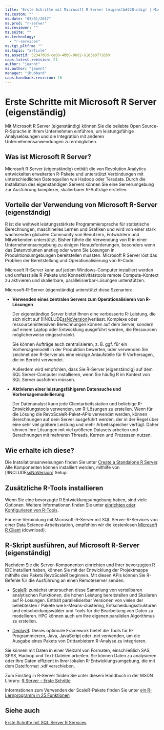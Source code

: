 ```yaml
---
title: "Erste Schritte mit Microsoft R Server (eigenst&#228;ndig) | Microsoft Docs"
ms.custom: ""
ms.date: "03/01/2017"
ms.prod: "r-server"
ms.reviewer: ""
ms.suite: ""
ms.technology: 
  - "r-services"
ms.tgt_pltfrm: ""
ms.topic: "article"
ms.assetid: 52347d0d-ce60-4bb8-98d2-6163e87716b0
caps.latest.revision: 21
author: "jeannt"
ms.author: "jeannt"
manager: "jhubbard"
caps.handback.revision: 16
---
```

# Erste Schritte mit Microsoft R Server (eigenst&#228;ndig)
  Mit Microsoft R Server (eigenständig) können Sie die beliebte Open Source-R-Sprache in Ihrem Unternehmen einführen, um leistungsfähige Analyselösungen und die Integration mit anderen Unternehmensanwendungen zu ermöglichen.  
  
## Was ist Microsoft R Server?  
 Microsoft R Server (eigenständig) enthält die von Revolution Analytics entwickelten erweiterten R-Pakete und unterstützt Verbindungen mit unterschiedlichen Datenquellen wie Hadoop oder Teradata. Durch die Installation des eigenständigen Servers können Sie eine Serverumgebung zur Ausführung komplexer, skalierbarer R-Aufträge erstellen.  
  
## Vorteile der Verwendung von Microsoft R-Server (eigenständig)  
 R ist die weltweit leistungsstärkste Programmiersprache für statistische Berechnungen, maschinelles Lernen und Grafiken und wird von einer stark wachsenden globalen Community von Benutzern, Entwicklern und Mitwirkenden unterstützt. Bisher führte die Verwendung von R in einer Unternehmensumgebung zu einigen Herausforderungen, besonders wenn das Datenvolumen anstieg oder wenn Sie Lösungen in Produktionsumgebungen bereitstellen mussten. Microsoft R Server löst das Problem der Bereitstellung und Operationalisierung von R-Code.  
  
 Microsoft R-Server kann auf jedem Windows-Computer installiert werden und umfasst alle R-Pakete und Konnektivitätstools remote Compute-Kontext zu aktivieren und skalierbare, parallelisierbar-Lösungen unterstützen.  
  
 Microsoft-R-Server (eigenständig) unterstützt diese Szenarien:  
  
-   **Verwenden eines zentralen Servers zum Operationalisieren von R-Lösungen**  
  
     Der eigenständige Server bietet Ihnen eine verbesserte R-Leistung, die sich nicht auf [!INCLUDE[ssNoVersion](../../includes/ssnoversion-md.md)]verlässt. Komplexe oder ressourcenintensiven Berechnungen können auf dem Server, sondern auf einem Laptop oder Entwicklung ausgeführt werden, die Ressourcen möglicherweise eingeschränkt.  
  
     Sie können Aufträge auch zentralisieren, z. B. ggf. für ein Vorhersagemodell in der Produktion bewerten, oder verwenden Sie zeichnet den R-Server als eine einzige Anlaufstelle für R Vorhersagen, die im Bericht verwendet. 
     
     Außerdem wird empfohlen, dass Sie R-Server (eigenständig) auf dem SQL Server-Computer installieren, wenn Sie häufig R im Kontext von SQL Server ausführen müssen.
  
-   **Aktivieren einer leistungsfähigeren Datensuche und Vorhersagemodellierung**  
  
     Der Datenanalyst kann jede Clientarbeitsstation und beliebige R-Entwicklungstools verwenden, um R-Lösungen zu erstellen. Wenn für die Lösung die RevoScaleR-Paket-APIs verwendet werden, können Berechnungen auf dem Server ausgeführt werden, der in der Regel über eine sehr viel größere Leistung und mehr Arbeitsspeicher verfügt. Daher können Ihre Lösungen mit viel größeren Datasets arbeiten und Berechnungen mit mehreren Threads, Kernen und Prozessen nutzen.  
  
## Wie erhalte ich diese?  
 Die Installationsanweisungen finden Sie unter [Create a Standalone R Server](../../advanced-analytics/r-services/create-a-standalone-r-server.md). Alle Komponenten können installiert werden, mithilfe von [!INCLUDE[ssNoVersion](../../includes/ssnoversion-md.md)] Setup.  
  
## Zusätzliche R-Tools installieren  
 Wenn Sie eine bevorzugte R Entwicklungsumgebung haben, sind viele Optionen. Weitere Informationen finden Sie unter [einrichten oder Konfigurieren von R-Tools](../../advanced-analytics/r-services/setup-or-configure-r-tools.md). 
 
 Für eine Verbindung mit Microsoft-R-Server mit SQL Server-R-Services von einer Data Science-Arbeitsstation, empfehlen wir die kostenlosen [Microsoft R Client](http://aka.ms/rclient/download) (download).  
  
## R-Skript ausführen, auf Microsoft R-Server (eigenständig)  
 Nachdem Sie die Server-Komponenten einrichten und Ihrer bevorzugten R IDE installiert haben, können Sie mit der Entwicklung der Projektmappe mithilfe des Pakets RevoScaleR beginnen. Mit diesen APIs können Sie R-Befehle für die Ausführung an einen Remoteserver senden.  
  
-   [ScaleR](https://msdn.microsoft.com/microsoft-r/scaler-getting-started): zunächst untersuchen diese Sammlung von verteilbaren analytischen Funktionen, die hohen Leistung bereitstellen und Skalieren auf R-Lösungen. Enthält parallelisierbar Versionen von vielen der beliebtesten r Pakete wie k-Means-clustering, Entscheidungsstrukturen und entscheidungswälder und Tools für die Bearbeitung von Daten zu modellieren. HPC können auch um Ihre eigenen parallelen Algorithmus zu erstellen.  
    
-   [DeployR](https://msdn.microsoft.com/microsoft-r/deployr-about): Dieses optionale Framework bietet die Tools für R-Programmierern, Java, JavaScript oder .net verwenden, um die Ausgabe eines Pakets von Drittanbietern R-Analyse zu integrieren.  

Sie können mit Daten in einer Vielzahl von Formaten, einschließlich SAS, SPSS, Hadoop und Text-Dateien arbeiten. Sie können Daten zu analysieren oder Ihre Daten effizient in Ihrer lokalen R-Entwicklungsumgebung, die mit dem Dateiformat .xdf verschieben.  
  
Zum Einstieg in R-Server finden Sie unter diesem Handbuch in der MSDN Library: [R Server – Erste Schritte](https://msdn.microsoft.com/microsoft-r/microsoft-r-getting-started)  
  
 Informationen zum Verwenden der ScaleR-Pakete finden Sie unter [ein R-Lernprogramm in 25 Funktionen](https://msdn.microsoft.com/microsoft-r/microsoft-r-getting-started#an-r-tutorial-in-25-functions-or-so)  
  
## Siehe auch  
 [Erste Schritte mit SQL Server R Services](../../advanced-analytics/r-services/getting-started-with-sql-server-r-services.md)  
  
  